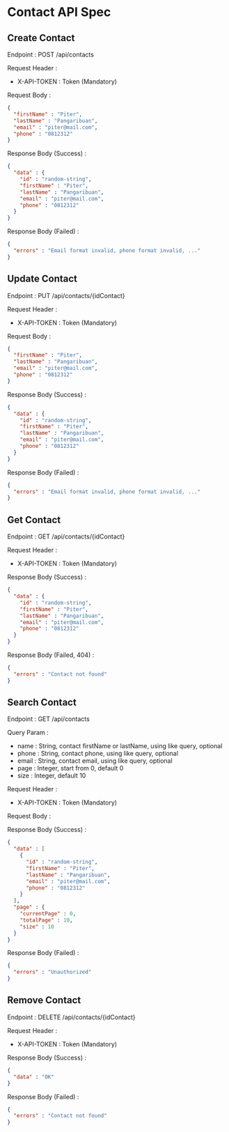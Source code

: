 # Contact API Spec

## Create Contact

Endpoint : POST /api/contacts

Request Header :

- X-API-TOKEN : Token (Mandatory)

Request Body : 

```json
{
  "firstName" : "Piter",
  "lastName" : "Pangaribuan",
  "email" : "piter@mail.com",
  "phone" : "0812312"
}
```

Response Body (Success) :

```json
{
  "data" : {
    "id" : "random-string",
    "firstName" : "Piter",
    "lastName" : "Pangaribuan",
    "email" : "piter@mail.com",
    "phone" : "0812312"
  }
}
```

Response Body (Failed) :

```json
{
  "errors" : "Email format invalid, phone format invalid, ..."
}
```

## Update Contact

Endpoint : PUT /api/contacts/{idContact}

Request Header :

- X-API-TOKEN : Token (Mandatory)

Request Body :

```json
{
  "firstName" : "Piter",
  "lastName" : "Pangaribuan",
  "email" : "piter@mail.com",
  "phone" : "0812312"
}
```

Response Body (Success) :

```json
{
  "data" : {
    "id" : "random-string",
    "firstName" : "Piter",
    "lastName" : "Pangaribuan",
    "email" : "piter@mail.com",
    "phone" : "0812312"
  }
}
```

Response Body (Failed) :

```json
{
  "errors" : "Email format invalid, phone format invalid, ..."
}
```

## Get Contact

Endpoint : GET /api/contacts/{idContact}

Request Header :

- X-API-TOKEN : Token (Mandatory)

Response Body (Success) :

```json
{
  "data" : {
    "id" : "random-string",
    "firstName" : "Piter",
    "lastName" : "Pangaribuan",
    "email" : "piter@mail.com",
    "phone" : "0812312"
  }
}
```

Response Body (Failed, 404) :

```json
{
  "errors" : "Contact not found"
}
```

## Search Contact

Endpoint : GET /api/contacts

Query Param : 

- name : String, contact firstName or lastName, using like query, optional
- phone : String, contact phone, using like query, optional
- email : String, contact email, using like query, optional
- page : Integer, start from 0, default 0
- size : Integer, default 10

Request Header :

- X-API-TOKEN : Token (Mandatory)

Request Body :

Response Body (Success) :

```json
{
  "data" : [
    {
      "id" : "random-string",
      "firstName" : "Piter",
      "lastName" : "Pangaribuan",
      "email" : "piter@mail.com",
      "phone" : "0812312"
    }
  ],
  "page" : {
    "currentPage" : 0,
    "totalPage" : 10,
    "size" : 10
  }
}
```

Response Body (Failed) :

```json
{
  "errors" : "Unauthorized"
}
```

## Remove Contact

Endpoint : DELETE /api/contacts/{idContact}

Request Header :

- X-API-TOKEN : Token (Mandatory)

Response Body (Success) :

```json
{
  "data" : "OK"
}
```

Response Body (Failed) :

```json
{
  "errors" : "Contact not found"
}
```
